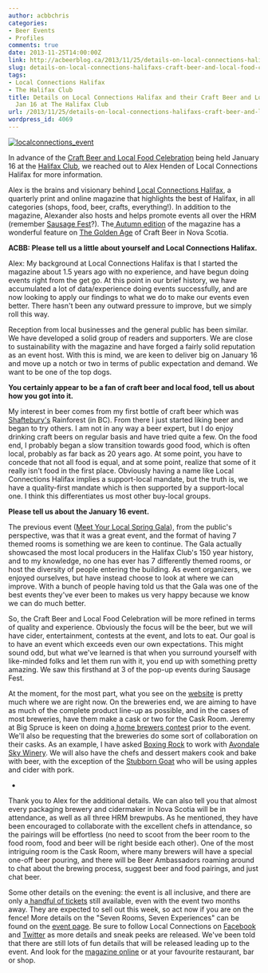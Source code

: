 ```yaml
---
author: acbbchris
categories:
- Beer Events
- Profiles
comments: true
date: 2013-11-25T14:00:00Z
link: http://acbeerblog.ca/2013/11/25/details-on-local-connections-halifaxs-craft-beer-and-local-food-celebration-jan-16-at-the-halifax-club/
slug: details-on-local-connections-halifaxs-craft-beer-and-local-food-celebration-jan-16-at-the-halifax-club
tags:
- Local Connections Halifax
- The Halifax Club
title: Details on Local Connections Halifax and their Craft Beer and Local Food Celebration
  Jan 16 at The Halifax Club
url: /2013/11/25/details-on-local-connections-halifaxs-craft-beer-and-local-food-celebration-jan-16-at-the-halifax-club/
wordpress_id: 4069
---
```


[![localconnections_event](http://acbeerblog.ca/wp-content/uploads/2013/11/localconnections_event.jpg?w=627)](http://acbeerblog.ca/wp-content/uploads/2013/11/localconnections_event.jpg)

In advance of the [Craft Beer and Local Food Celebration](http://www.eventbrite.ca/e/craft-beer-and-local-food-celebration-tickets-8208021413) being held January 16 at the [Halifax Club](http://www.halifaxclub.ca/), we reached out to Alex Henden of Local Connections Halifax for more information.

Alex is the brains and visionary behind [Local Connections Halifax](http://localconnections.ca/magazine), a quarterly print and online magazine that highlights the best of Halifax, in all categories (shops, food, beer, crafts, everything!). In addition to the magazine, Alexander also hosts and helps promote events all over the HRM (remember [Sausage Fest](https://www.facebook.com/media/set/?set=a.508866302516447.1073741832.155163541220060&type=3)?). The[ Autumn edition](http://issuu.com/connectionshfx/docs/localconnections_autumn2013?e=0) of the magazine has a wonderful feature on [The Golden Age](http://issuu.com/connectionshfx/docs/localconnections_autumn2013/37?e=0) of Craft Beer in Nova Scotia.

**ACBB: Please tell us a little about yourself and Local Connections Halifax.**

Alex: My background at Local Connections Halifax is that I started the magazine about 1.5 years ago with no experience, and have begun doing events right from the get go. At this point in our brief history, we have accumulated a lot of data/experience doing events successfully, and are now looking to apply our findings to what we do to make our events even better. There hasn't been any outward pressure to improve, but we simply roll this way.


Reception from local businesses and the general public has been similar. We have developed a solid group of readers and supporters. We are close to sustainability with the magazine and have forged a fairly solid reputation as an event host. With this is mind, we are keen to deliver big on January 16 and move up a notch or two in terms of public expectation and demand. We want to be one of the top dogs.







**You certainly appear to be a fan of craft beer and local food, tell us about how you got into it.**


My interest in beer comes from my first bottle of craft beer which was [Shaftebury's](http://www.shaftebury.com/shafte.html) Rainforest (in BC). From there I just started liking beer and began to try others. I am not in any way a beer expert, but I do enjoy drinking craft beers on regular basis and have tried quite a few. On the food end, I probably began a slow transition towards good food, which is often local, probably as far back as 20 years ago. At some point, you have to concede that not all food is equal, and at some point, realize that some of it really isn't food in the first place. Obviously having a name like Local Connections Halifax implies a support-local mandate, but the truth is, we have a quality-first mandate which is then supported by a support-local one. I think this differentiates us most other buy-local groups.

**Please tell us about the January 16 event.**

The previous event ([Meet Your Local Spring Gala](http://eventful.com/halifax/events/meet-your-local-spring-gala-/E0-001-055327955-8)), from the public's perspective, was that it was a great event, and the format of having 7 themed rooms is something we are keen to continue. The Gala actually showcased the most local producers in the Halifax Club's 150 year history, and to my knowledge, no one has ever has 7 differently themed rooms, or host the diversity of people entering the building. As event organizers, we enjoyed ourselves, but have instead choose to look at where we can improve. With a bunch of people having told us that the Gala was one of the best events they've ever been to makes us very happy because we know we can do much better.

So, the Craft Beer and Local Food Celebration will be more refined in terms of quality and experience. Obviously the focus will be the beer, but we will have cider, entertainment, contests at the event, and lots to eat. Our goal is to have an event which exceeds even our own expectations. This might sound odd, but what we've learned is that when you surround yourself with like-minded folks and let them run with it, you end up with something pretty amazing. We saw this firsthand at 3 of the pop-up events during Sausage Fest.

At the moment, for the most part, what you see on the [website](http://localconnections.ca/events/view/365/craft-beer-and-local-food-celebration) is pretty much where we are right now. On the breweries end, we are aiming to have as much of the complete product line-up as possible, and in the cases of most breweries, have them make a cask or two for the Cask Room. Jeremy at Big Spruce is keen on doing a[ home brewers contest](https://www.facebook.com/events/678682095490324/) prior to the event. We'll also be requesting that the breweries do some sort of collaboration on their casks. As an example, I have asked [Boxing Rock](http://www.boxingrock.ca/) to work with [Avondale Sky Winery](http://www.avondalesky.com/). We will also have the chefs and dessert makers cook and bake with beer, with the exception of the [Stubborn Goat](http://www.stubborngoat.ca/) who will be using apples and cider with pork.

-

Thank you to Alex for the additional details. We can also tell you that almost every packaging brewery and cidermaker in Nova Scotia will be in attendance, as well as all three HRM brewpubs. As he mentioned, they have been encouraged to collaborate with the excellent chefs in attendance, so the pairings will be effortless (no need to scoot from the beer room to the food room, food and beer will be right beside each other). One of the most intriguing room is the Cask Room, where many brewers will have a special one-off beer pouring, and there will be Beer Ambassadors roaming around to chat about the brewing process, suggest beer and food pairings, and just chat beer.

Some other details on the evening: the event is all inclusive, and there are only a[ handful of tickets](http://www.eventbrite.ca/e/craft-beer-and-local-food-celebration-tickets-8208021413) still available, even with the event two months away. They are expected to sell out this week, so act now if you are on the fence! More details on the "Seven Rooms, Seven Experiences" can be found on the [event page](http://localconnections.ca/events/view/365/craft-beer-and-local-food-celebration). Be sure to follow Local Connections on [Facebook](https://www.facebook.com/LocalConnectionsHalifax) and [Twitter](https://twitter.com/ConnectionsHFX) as more details and sneak peeks are released. We've been told that there are still lots of fun details that will be released leading up to the event. And look for the [magazine online](http://localconnections.ca/magazine) or at your favourite restaurant, bar or shop.
